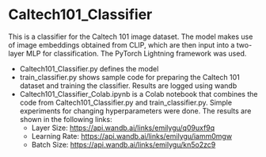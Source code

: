 # Caltech101_Classifier

This is a classifier for the Caltech 101 image dataset. The model makes use of image embeddings obtained from CLIP, which are then input into a two-layer MLP for classification. The PyTorch Lightning framework was used.

* Caltech101_Classifier.py defines the model
* train_classifier.py shows sample code for preparing the Caltech 101 dataset and training the classifier. Results are logged using wandb
* Caltech101_Classifier_Colab.ipynb is a Colab notebook that combines the code from Caltech101_Classifier.py and train_classifier.py. Simple experiments for changing hyperparameters were done. The results are shown in the following links:
    - Layer Size: https://api.wandb.ai/links/emilygu/q09uxf9q
    - Learning Rate: https://api.wandb.ai/links/emilygu/iamm0mgw
    - Batch Size: https://api.wandb.ai/links/emilygu/kn5o2zc9

